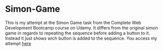 # Simon-Game
This is my attempt at the Simon Game task from the Complete Web Development Bootcamp course on Udemy. It differs from the original simon game in regards to repeating the sequence before adding a button to it. Instead it just shows wich button is added to the sequence. You access my attempt [here](https://tkhtoni.github.io/Simon-Game/)
